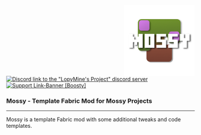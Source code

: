 <img src="src/main/resources/icon/icon.png" align="right" width="190px" alt="mod logo"/>

[![Discord link to the "LopyMine's Project" discord server](https://cdn.modrinth.com/data/cached_images/21f178aff2b64844fefeaf94a3a3a418440fd43f.png)](https://discord.gg/NZzxdkrV4s) [![Support Link-Banner [Boosty]](https://cdn.modrinth.com/data/cached_images/dce91fef079649dee277c52a998fc068e745e99e.png)](https://boosty.to/lopymine/donate)

### Mossy - Template Fabric Mod for Mossy Projects

---

Mossy is a template Fabric mod with some additional tweaks and code templates.
